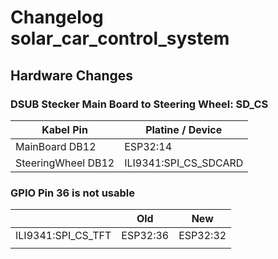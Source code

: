 # Changelog solar_car_control_system

## Hardware Changes

### DSUB Stecker Main Board to Steering Wheel: SD_CS

Kabel Pin | Platine / Device
---|---
MainBoard DB12| ESP32:14 
SteeringWheel DB12 | ILI9341:SPI_CS_SDCARD 

### GPIO Pin 36 is not usable 

|                    | Old      | New      |
| ------------------ | -------- | -------- |
| ILI9341:SPI_CS_TFT | ESP32:36 | ESP32:32 |
|                    |          |          |
